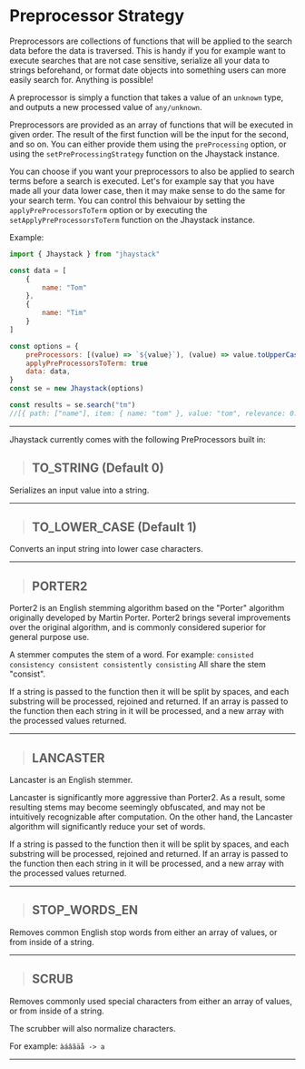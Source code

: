 # Preprocessor Strategy

Preprocessors are collections of functions that will be applied to the search data before the data is traversed. This is handy if you for example want to execute searches that are not case sensitive, serialize all your data to strings beforehand, or format date objects into something users can more easily search for. Anything is possible!

A preprocessor is simply a function that takes a value of an `unknown` type, and outputs a new processed value of `any/unknown`.

Preprocessors are provided as an array of functions that will be executed in given order. The result of the first function will be the input for the second, and so on. You can either provide them using the `preProcessing` option, or using the `setPreProcessingStrategy` function on the Jhaystack instance.

You can choose if you want your preprocessors to also be applied to search terms before a search is executed. Let's for example say that you have made all your data lower case, then it may make sense to do the same for your search term. You can control this behvaiour by setting the `applyPreProcessorsToTerm` option or by executing the `setApplyPreProcessorsToTerm` function on the Jhaystack instance.
    
Example:
```javascript
import { Jhaystack } from "jhaystack"

const data = [
    {
        name: "Tom"
    },
    {
        name: "Tim"
    }
]

const options = {
    preProcessors: [(value) => `${value}`), (value) => value.toUpperCase()]
    applyPreProcessorsToTerm: true
    data: data,
}
const se = new Jhaystack(options)

const results = se.search("tm")
//[{ path: ["name"], item: { name: "tom" }, value: "tom", relevance: 0.749999995, comparisonScore: 0.49999999, comparisonIndex: 0 }, { path: ["name"], item: { name: "tim" }, value: "tim", relevance: 0.749999995, comparisonScore: 0.49999999, comparisonIndex: 0 }]
```

---

Jhaystack currently comes with the following PreProcessors built in:

> ## TO_STRING (Default 0)

Serializes an input value into a string.

---

> ## TO_LOWER_CASE (Default 1)

Converts an input string into lower case characters.

---

> ## PORTER2

Porter2 is an English stemming algorithm based on the "Porter" algorithm originally developed by Martin Porter. Porter2 brings several improvements over the original algorithm, and is commonly considered superior for general purpose use.

A stemmer computes the stem of a word. For example:
`
consisted
consistency
consistent
consistently
consisting
`
All share the stem "consist".

If a string is passed to the function then it will be split by spaces, and each substring will be processed, rejoined and returned. If an array is passed to the function then each string in it will be processed, and a new array with the processed values returned.

---

> ## LANCASTER

Lancaster is an English stemmer. 

Lancaster is significantly more aggressive than Porter2. As a result, some resulting stems may become seemingly obfuscated, and may not be intuitively recognizable after computation. On the other hand, the Lancaster algorithm will significantly reduce your set of words.

If a string is passed to the function then it will be split by spaces, and each substring will be processed, rejoined and returned. If an array is passed to the function then each string in it will be processed, and a new array with the processed values returned.

---

> ## STOP_WORDS_EN

Removes common English stop words from either an array of values, or from inside of a string.

---

> ## SCRUB

Removes commonly used special characters from either an array of values, or from inside of a string.

The scrubber will also normalize characters. 

For example:
`àáâãäå -> a`

---

